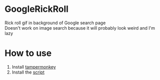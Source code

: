 # GoogleRickRoll
Rick roll gif in background of Google search page\
Doesn't work on image search because it will probably look weird and I'm lazy
# How to use
1. Install [tampermonkey](https://www.tampermonkey.net/)
2. Install the [script](https://raw.githubusercontent.com/TheFantasticWarrior/GoogleRickRoll/main/googlerickroll.user.js#bypass=true)

